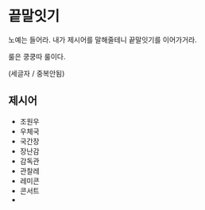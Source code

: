 # 끝말잇기

노예는 들어라. 내가 제시어를 말해줄테니 끝말잇기를 이어가거라.

룰은 쿵쿵따 룰이다.

(세글자 / 중복안됨)



## 제시어

- 조원우
- 우체국
- 국간장
- 장난감
- 감독관
- 관찰레
- 레미콘
- 콘서트
- 
